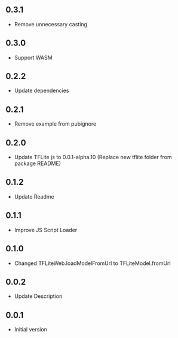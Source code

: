 ## 0.3.1
* Remove unnecessary casting

## 0.3.0
* Support WASM

## 0.2.2
* Update dependencies

## 0.2.1
* Remove example from pubignore

## 0.2.0
* Update TFLite js to 0.0.1-alpha.10 (Replace new tflite folder from package README)

## 0.1.2
* Update Readme

## 0.1.1
* Improve JS Script Loader

## 0.1.0
* Changed TFLiteWeb.loadModelFromUrl to TFLiteModel.fromUrl

## 0.0.2
* Update Description
 
## 0.0.1
* Initial version
